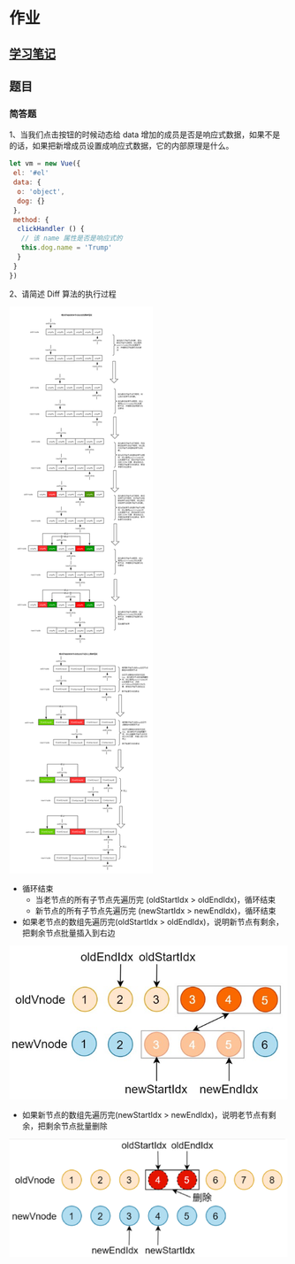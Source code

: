 # 作业

## [学习笔记](notes/README.md)

## 题目

### 简答题

1、当我们点击按钮的时候动态给 data 增加的成员是否是响应式数据，如果不是的话，如果把新增成员设置成响应式数据，它的内部原理是什么。

```javascript
let vm = new Vue({
 el: '#el'
 data: {
  o: 'object',
  dog: {}
 },
 method: {
  clickHandler () {
   // 该 name 属性是否是响应式的
   this.dog.name = 'Trump'
  }
 }
})
```

2、请简述 Diff 算法的执行过程

![note](./imgs/1.png)

- 循环结束
  - 当老节点的所有子节点先遍历完 (oldStartIdx > oldEndIdx)，循环结束
  - 新节点的所有子节点先遍历完 (newStartIdx > newEndIdx)，循环结束
- 如果老节点的数组先遍历完(oldStartIdx > oldEndIdx)，说明新节点有剩余，把剩余节点批量插入到右边

![note](./notes/w-003-virtual-dom/w-002-resolve-snabbdom-souce/imgs/7.png)

- 如果新节点的数组先遍历完(newStartIdx > newEndIdx)，说明老节点有剩余，把剩余节点批量删除

![note](./notes/w-003-virtual-dom/w-002-resolve-snabbdom-souce/imgs/8.png)
